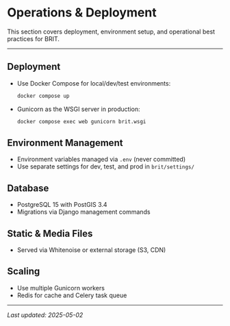 # Operations & Deployment

This section covers deployment, environment setup, and operational best practices for BRIT.

---

## Deployment
- Use Docker Compose for local/dev/test environments:
  ```sh
  docker compose up
  ```
- Gunicorn as the WSGI server in production:
  ```sh
  docker compose exec web gunicorn brit.wsgi
  ```

## Environment Management
- Environment variables managed via `.env` (never committed)
- Use separate settings for dev, test, and prod in `brit/settings/`

## Database
- PostgreSQL 15 with PostGIS 3.4
- Migrations via Django management commands

## Static & Media Files
- Served via Whitenoise or external storage (S3, CDN)

## Scaling
- Use multiple Gunicorn workers
- Redis for cache and Celery task queue

---

_Last updated: 2025-05-02_
